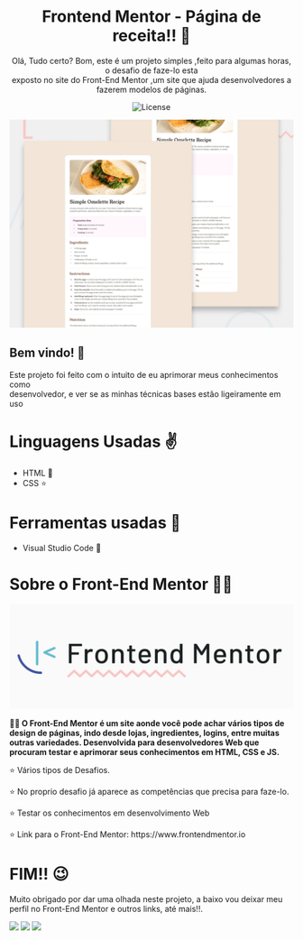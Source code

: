 <H1 ALIGN=CENTER> Frontend Mentor - Página de receita!! 🧾</H1>
<p align=center>Olá, Tudo certo? Bom, este é um projeto simples ,feito para algumas horas, o desafio de faze-lo esta <br>exposto no site do Front-End Mentor ,um site que ajuda desenvolvedores a fazerem modelos de páginas.

<p align="center">
  <img alt="License" src="https://img.shields.io/static/v1?label=license&message=MIT&color=49AA26&labelColor=000000">
</p>

![Design preview for the Recipe page coding challenge](./design/desktop-preview.jpg)

## Bem vindo! 👋

Este projeto foi feito com o intuito de eu aprimorar meus conhecimentos como <br>desenvolvedor, e ver se as minhas técnicas bases estão ligeiramente em uso

<h1>Linguagens Usadas ✌</h1>
<ul>
   <li>HTML 📑</li> 
   <li>CSS ⭐</li> 
</ul>
 <h1>Ferramentas usadas 🔨</h1>
 <ul>
   <li>Visual Studio Code 🔹</li>
 </ul>
 <h1>Sobre o Front-End Mentor 👨‍🏫 </h1>
<img alt='' src="https://github.com/Bielfer12/ingredient-recipe/blob/main/assets/images/front_end.png">
<p><b>👩‍💻 O Front-End Mentor é um site aonde você pode achar vários tipos de design de páginas, indo desde lojas, ingredientes, logins, entre muitas outras variedades. Desenvolvida para desenvolvedores Web que procuram testar e aprimorar seus conhecimentos em HTML, CSS e JS.</b>

<p>⭐ Vários tipos de Desafios.</p>
<p>⭐ No proprio desafio já aparece as competências que precisa para faze-lo.</p>
<p>⭐ Testar os conhecimentos em desenvolvimento Web</p>
<p>⭐ Link para o Front-End Mentor: https://www.frontendmentor.io</p>

<h1>FIM!! 😉</h1>
<p>Muito obrigado por dar uma olhada neste projeto, a baixo vou deixar meu perfil no Front-End Mentor e outros links, até mais!!.</p> 

 <a href="https://www.instagram.com/gabriiel.casagrande/" target="_blank"><img src="https://img.shields.io/badge/-Instagram-%23E4405F?style=for-the-badge&logo=instagram&logoColor=white" target="_blank"></a>
  <a href = "mailto:gabrielffernandes609@gmail.com"><img src="https://img.shields.io/badge/-Gmail-%23333?style=for-the-badge&logo=gmail&logoColor=white" target="_blank"></a>
  <a href="https://www.linkedin.com/in/gabriel-fernandes-56416b262/" target="_blank"><img src="https://img.shields.io/badge/-LinkedIn-%230077B5?style=for-the-badge&logo=linkedin&logoColor=white" target="_blank"></a> 
 

